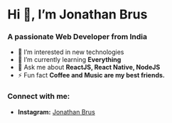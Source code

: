 # Hi 👋, I’m Jonathan Brus
### A passionate Web Developer from India

- 👀 I’m interested in new technologies
- 🌱 I’m currently learning **Everything**
- 💬 Ask me about **ReactJS, React Native, NodeJS**
- ⚡ Fun fact **Coffee and Music are my best friends.**

### Connect with me:
- __Instagram:__ <a href="https://instagram.com/joey.__10" target="blank">Jonathan Brus</a>

<!---
jonathanbrus/jonathanbrus is a ✨ special ✨ repository because its `README.md` (this file) appears on your GitHub profile.
You can click the Preview link to take a look at your changes.
--->
